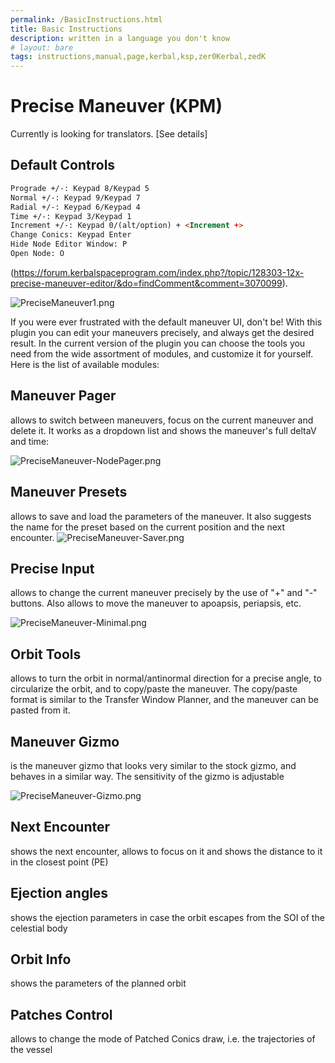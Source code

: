 ```yaml
---
permalink: /BasicInstructions.html
title: Basic Instructions
description: written in a language you don't know
# layout: bare
tags: instructions,manual,page,kerbal,ksp,zer0Kerbal,zedK
---
```


<!-- BasicInstructions.md v1.1.0.0
PreciseManeuver! (KPM)
created: 01 Oct 2019
updated: 02 Mar 2022 -->

# Precise Maneuver (KPM)

Currently is looking for translators. [See details]

## Default Controls

```markdown
Prograde +/-: Keypad 8/Keypad 5
Normal +/-: Keypad 9/Keypad 7
Radial +/-: Keypad 6/Keypad 4
Time +/-: Keypad 3/Keypad 1
Increment +/-: Keypad 0/(alt/option) + <Increment +>
Change Conics: Keypad Enter
Hide Node Editor Window: P
Open Node: O
```

(https://forum.kerbalspaceprogram.com/index.php?/topic/128303-12x-precise-maneuver-editor/&do=findComment&comment=3070099).

![PreciseManeuver1.png](https://raw.githubusercontent.com/radistmorse/KSPPreciseManeuver/screenshots/PreciseManeuver1.png)

If you were ever frustrated with the default maneuver UI, don't be! With this plugin you can edit your maneuvers precisely, and always get the desired result. In the current version of the plugin you can choose the tools you need from the wide assortment of modules, and customize it for yourself. Here is the list of available modules:

## Maneuver Pager

allows to switch between maneuvers, focus on the current maneuver and delete it. It works as a dropdown list and shows the maneuver's full deltaV and time:

![PreciseManeuver-NodePager.png](https://raw.githubusercontent.com/radistmorse/KSPPreciseManeuver/screenshots/PreciseManeuver-NodePager.png)

## Maneuver Presets

allows to save and load the parameters of the maneuver. It also suggests the name for the preset based on the current position and the next encounter. 
![PreciseManeuver-Saver.png](https://raw.githubusercontent.com/radistmorse/KSPPreciseManeuver/screenshots/PreciseManeuver-Saver.png)

## Precise Input

allows to change the current maneuver precisely by the use of "+" and "-" buttons. Also allows to move the maneuver to apoapsis, periapsis, etc.

![PreciseManeuver-Minimal.png](https://raw.githubusercontent.com/radistmorse/KSPPreciseManeuver/screenshots/PreciseManeuver-Minimal.png)

## Orbit Tools

allows to turn the orbit in normal/antinormal direction for a precise angle, to circularize the orbit, and to copy/paste the maneuver. The copy/paste format is similar to the Transfer Window Planner, and the maneuver can be pasted from it.

## Maneuver Gizmo

is the maneuver gizmo that looks very similar to the stock gizmo, and behaves in a similar way. The sensitivity of the gizmo is adjustable

![PreciseManeuver-Gizmo.png](https://raw.githubusercontent.com/radistmorse/KSPPreciseManeuver/screenshots/PreciseManeuver-Gizmo.png)

## Next Encounter

shows the next encounter, allows to focus on it and shows the distance to it in the closest point (PE)

## Ejection angles

shows the ejection parameters in case the orbit escapes from the SOI of the celestial body

## Orbit Info

shows the parameters of the planned orbit

## Patches Control

allows to change the mode of Patched Conics draw, i.e. the trajectories of the vessel 